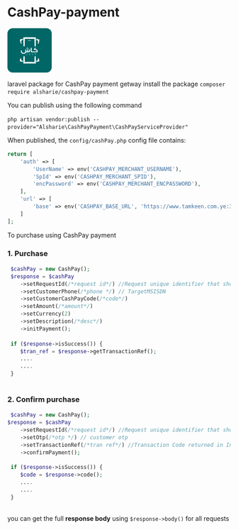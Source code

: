 # CashPay-payment
![img.png](img.png)

laravel package for CashPay payment getway
install the package
`composer require alsharie/cashpay-payment`

You can publish using the following command

`php artisan vendor:publish --provider="Alsharie\CashPayPayment\CashPayServiceProvider"`

When published, the `config/cashPay.php` config file contains:

```php
return [
    'auth' => [
        'UserName' => env('CASHPAY_MERCHANT_USERNAME'),
        'SpId' => env('CASHPAY_MERCHANT_SPID'),
        'encPassword' => env('CASHPAY_MERCHANT_ENCPASSWORD'),
    ],
    'url' => [
        'base' => env('CASHPAY_BASE_URL', 'https://www.tamkeen.com.ye:33291'),
    ]
];
```


To purchase using CashPay payment

### 1. Purchase

```php
 $cashPay = new CashPay();
 $response = $cashPay
    ->setRequestId(/*request id*/) //Request unique identifier that should be generated by sp
    ->setCustomerPhone(/*phone */) // TargetMSISDN
    ->setCustomerCashPayCode(/*code*/)
    ->setAmount(/*amount*/)
    ->setCurrency(2)
    ->setDescription(/*desc*/) 
    ->initPayment();

 if ($response->isSuccess()) {
    $tran_ref = $response->getTransactionRef();
    ....
    ....
 } 
        
```

### 2. Confirm purchase

```php
 $cashPay = new CashPay();
$response = $cashPay
    ->setRequestId(/*request id*/) //Request unique identifier that should be generated by sp
    ->setOtp(/*otp */) // customer otp
    ->setTransactionRef(/*tran ref*/) //Transaction Code returned in InitPayment response
    ->confirmPayment();
    
 if ($response->isSuccess()) {
    $code = $response->code();
    ....
    ....
 } 
        
```



you can get the full **response body** using `$response->body()` for all requests
